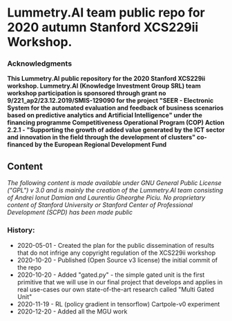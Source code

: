 # Lummetry.AI team public repo for 2020 autumn Stanford XCS229ii Workshop.

### Acknowledgments
**This Lummetry.AI public repository for the 2020 Stanford XCS229ii workshop. Lummetry.AI (Knowledge Investment Group SRL) team workshop participation is sponsored through grant no 9/221_ap2/23.12.2019/SMIS-129090 for the project "SEER - Electronic System for the automated evaluation and feedback of business scenarios based on predictive analytics and Artificial Intelligence" under the financing programme Competitiveness Operational Program (COP) Action 2.2.1 - "Supporting the growth of added value generated by the ICT sector and innovation in the field through the development of clusters" co-financed by the European Regional Development Fund**

## Content

_The following content is made available under GNU General Public License ("GPL") v 3.0 and is mainly the creation of the Lummetry.AI team consisting of Andrei Ionut Damian and Laurentiu Gheorghe Piciu. No proprietary content of Stanford University or Stanford Center of Professional Development (SCPD) has been made public_

### History:

 - 2020-05-01 - Created the plan for the public dissemination of results that do not infrige any copyright regulation of the XCS229ii workshop
 - 2020-10-20 - Published (Open Source v3 license) the initial commit of the repo
 - 2020-10-20 - Added "gated.py" - the simple gated unit is the first primitive that we will use in our final project that develops and applies in real use-cases our own state-of-the-art research called "Multi Gated Unit"
 - 2020-11-19 - RL (policy gradient in tensorflow) Cartpole-v0 experiment
 - 2020-12-20 - Added all the MGU work
